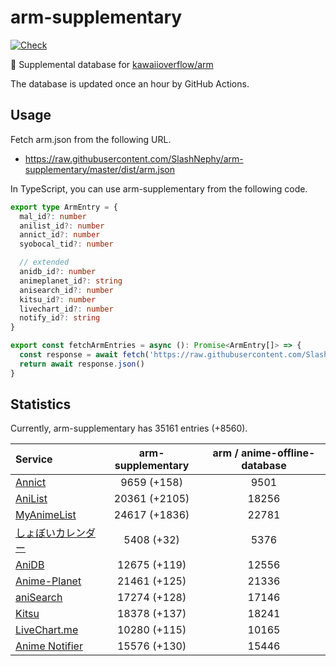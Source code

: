 # arm-supplementary

[![Check](https://github.com/SlashNephy/arm-supplementary/actions/workflows/check-node.yml/badge.svg)](https://github.com/SlashNephy/arm-supplementary/actions/workflows/check-node.yml)

💊 Supplemental database for [kawaiioverflow/arm](https://github.com/kawaiioverflow/arm)

The database is updated once an hour by GitHub Actions.

## Usage

Fetch arm.json from the following URL.

- https://raw.githubusercontent.com/SlashNephy/arm-supplementary/master/dist/arm.json

In TypeScript, you can use arm-supplementary from the following code.

```TypeScript
export type ArmEntry = {
  mal_id?: number
  anilist_id?: number
  annict_id?: number
  syobocal_tid?: number

  // extended
  anidb_id?: number
  animeplanet_id?: string
  anisearch_id?: number
  kitsu_id?: number
  livechart_id?: number
  notify_id?: string
}

export const fetchArmEntries = async (): Promise<ArmEntry[]> => {
  const response = await fetch('https://raw.githubusercontent.com/SlashNephy/arm-supplementary/master/dist/arm.json')
  return await response.json()
}
```

## Statistics

Currently, arm-supplementary has 35161 entries (+8560).

| Service                                     | arm-supplementary | arm / anime-offline-database |
| :------------------------------------------ | :---------------: | :--------------------------: |
| [Annict](https://annict.com)                |    9659 (+158)    |             9501             |
| [AniList](https://anilist.co)               |   20361 (+2105)   |            18256             |
| [MyAnimeList](https://myanimelist.net)      |   24617 (+1836)   |            22781             |
| [しょぼいカレンダー](https://cal.syoboi.jp) |    5408 (+32)     |             5376             |
| [AniDB](https://anidb.net)                  |   12675 (+119)    |            12556             |
| [Anime-Planet](https://anime-planet.com)    |   21461 (+125)    |            21336             |
| [aniSearch](https://anisearch.com)          |   17274 (+128)    |            17146             |
| [Kitsu](https://kitsu.io)                   |   18378 (+137)    |            18241             |
| [LiveChart.me](https://livechart.me)        |   10280 (+115)    |            10165             |
| [Anime Notifier](https://notify.moe)        |   15576 (+130)    |            15446             |
